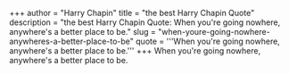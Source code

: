 +++
author = "Harry Chapin"
title = "the best Harry Chapin Quote"
description = "the best Harry Chapin Quote: When you're going nowhere, anywhere's a better place to be."
slug = "when-youre-going-nowhere-anywheres-a-better-place-to-be"
quote = '''When you're going nowhere, anywhere's a better place to be.'''
+++
When you're going nowhere, anywhere's a better place to be.
